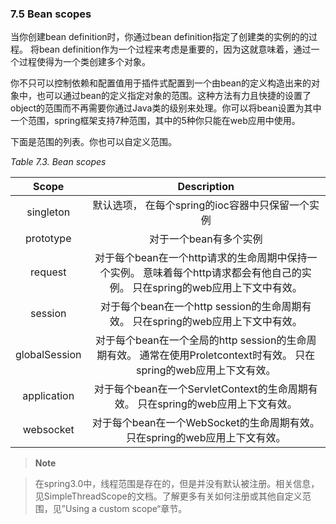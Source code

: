 ### 7.5 Bean scopes

当你创建bean definition时，你通过bean definition指定了创建类的实例的的过程。 将bean definition作为一个过程来考虑是重要的，因为这就意味着，通过一个过程使得为一个类创建多个对象。

你不只可以控制依赖和配置值用于插件式配置到一个由bean的定义构造出来的对象中，也可以通过bean的定义指定对象的范围。这种方法有力且快捷的设置了object的范围而不再需要你通过Java类的级别来处理。你可以将bean设置为其中一个范围，spring框架支持7种范围，其中的5种你只能在web应用中使用。

下面是范围的列表。你也可以自定义范围。

_Table 7.3. Bean scopes_

| Scope | Description |
| :---: | :---: |
| singleton | 默认选项， 在每个spring的ioc容器中只保留一个实例 |
| prototype | 对于一个bean有多个实例 |
| request | 对于每个bean在一个http请求的生命周期中保持一个实例。 意味着每个http请求都会有他自己的实例。 只在spring的web应用上下文中有效。 |
| session | 对于每个bean在一个http session的生命周期有效。 只在spring的web应用上下文中有效。 |
| globalSession | 对于每个bean在一个全局的http session的生命周期有效。 通常在使用Proletcontext时有效。 只在spring的web应用上下文有效。 |
| application | 对于每个bean在一个ServletContext的生命周期有效。 只在spring的web应用上下文有效。 |
| websocket | 对于每个bean在一个WebSocket的生命周期有效。 只在spring的web应用上下文有效。 |

>**Note**

>在spring3.0中，线程范围是存在的，但是并没有默认被注册。相关信息，见SimpleThreadScope的文档。了解更多有关如何注册或其他自定义范围，见”Using a custom scope“章节。


